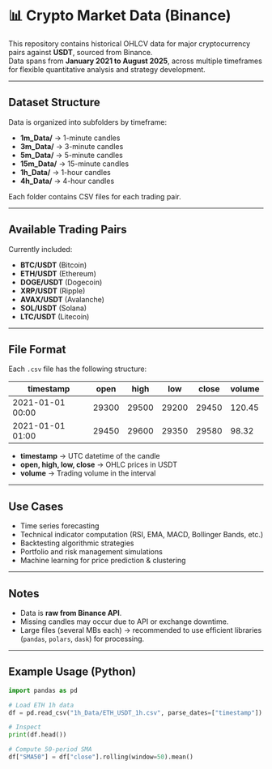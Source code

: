 # 📊 Crypto Market Data (Binance)

This repository contains historical OHLCV data for major cryptocurrency pairs against **USDT**, sourced from Binance.  
Data spans from **January 2021 to August 2025**, across multiple timeframes for flexible quantitative analysis and strategy development.

---

## Dataset Structure

Data is organized into subfolders by timeframe:

- **1m_Data/** → 1-minute candles  
- **3m_Data/** → 3-minute candles  
- **5m_Data/** → 5-minute candles  
- **15m_Data/** → 15-minute candles  
- **1h_Data/** → 1-hour candles  
- **4h_Data/** → 4-hour candles  

Each folder contains CSV files for each trading pair.

---

## Available Trading Pairs

Currently included:

- **BTC/USDT** (Bitcoin)  
- **ETH/USDT** (Ethereum)  
- **DOGE/USDT** (Dogecoin)  
- **XRP/USDT** (Ripple)  
- **AVAX/USDT** (Avalanche)  
- **SOL/USDT** (Solana)  
- **LTC/USDT** (Litecoin)  

---

## File Format

Each `.csv` file has the following structure:

| timestamp          | open   | high   | low    | close  | volume    |
|--------------------|--------|--------|--------|--------|-----------|
| 2021-01-01 00:00   | 29300  | 29500  | 29200  | 29450  | 120.45    |
| 2021-01-01 01:00   | 29450  | 29600  | 29350  | 29580  | 98.32     |

- **timestamp** → UTC datetime of the candle  
- **open, high, low, close** → OHLC prices in USDT  
- **volume** → Trading volume in the interval  

---

## Use Cases

- Time series forecasting  
- Technical indicator computation (RSI, EMA, MACD, Bollinger Bands, etc.)  
- Backtesting algorithmic strategies  
- Portfolio and risk management simulations  
- Machine learning for price prediction & clustering  

---

## Notes

- Data is **raw from Binance API**.  
- Missing candles may occur due to API or exchange downtime.  
- Large files (several MBs each) → recommended to use efficient libraries (`pandas`, `polars`, `dask`) for processing.  

---

## Example Usage (Python)

```python
import pandas as pd

# Load ETH 1h data
df = pd.read_csv("1h_Data/ETH_USDT_1h.csv", parse_dates=["timestamp"])

# Inspect
print(df.head())

# Compute 50-period SMA
df["SMA50"] = df["close"].rolling(window=50).mean()
